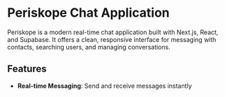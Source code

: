 
# Periskope Chat Application
Periskope is a modern real-time chat application built with Next.js, React, and Supabase. 
It offers a clean, responsive interface for messaging with contacts, searching users, and managing conversations.

## Features
- **Real-time Messaging**: Send and receive messages instantly
